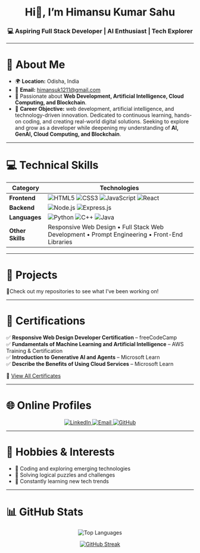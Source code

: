 <!-- Header -->
<h1 align="center">Hi👋, I’m Himansu Kumar Sahu</h1>
<h3 align="center">💻 Aspiring Full Stack Developer | AI Enthusiast | Tech Explorer</h3>

---

# 📍 About Me
- 🌍 **Location:** Odisha, India  
- 📧 **Email:** [himansuk1211@gmail.com](mailto:himansuk1211@gmail.com)  
- 💬 Passionate about **Web Development, Artificial Intelligence, Cloud Computing, and Blockchain**.  
- 🎯 **Career Objective:**
  web development, artificial intelligence, and technology-driven innovation. Dedicated to continuous learning, hands-on coding, and creating real-world digital solutions. Seeking to explore and grow as a developer while deepening my understanding of **AI, GenAI, Cloud Computing, and Blockchain**.

---

# 💻 Technical Skills
| Category | Technologies |
|-----------|--------------|
| **Frontend** | ![HTML5](https://img.shields.io/badge/HTML5-E34F26?style=for-the-badge&logo=html5&logoColor=white) ![CSS3](https://img.shields.io/badge/CSS3-1572B6?style=for-the-badge&logo=css3&logoColor=white) ![JavaScript](https://img.shields.io/badge/JavaScript-F7DF1E?style=for-the-badge&logo=javascript&logoColor=black) ![React](https://img.shields.io/badge/React-20232A?style=for-the-badge&logo=react&logoColor=61DAFB) |
| **Backend** | ![Node.js](https://img.shields.io/badge/Node.js-43853D?style=for-the-badge&logo=node.js&logoColor=white) ![Express.js](https://img.shields.io/badge/Express.js-000000?style=for-the-badge&logo=express&logoColor=white) |
| **Languages** | ![Python](https://img.shields.io/badge/Python-3776AB?style=for-the-badge&logo=python&logoColor=white) ![C++](https://img.shields.io/badge/C++-00599C?style=for-the-badge&logo=cplusplus&logoColor=white) ![Java](https://img.shields.io/badge/Java-ED8B00?style=for-the-badge&logo=openjdk&logoColor=white) |
| **Other Skills** | Responsive Web Design • Full Stack Web Development • Prompt Engineering • Front-End Libraries |

---

# 🧩 Projects
🚀Check out my repositories to see what I’ve been working on!

---

# 🧾 Certifications
✅ **Responsive Web Design Developer Certification** – freeCodeCamp   
✅ **Fundamentals of Machine Learning and Artificial Intelligence** – AWS Training & Certification  
✅ **Introduction to Generative AI and Agents** – Microsoft Learn  
✅ **Describe the Benefits of Using Cloud Services** – Microsoft Learn  

📜 [View All Certificates](https://drive.google.com/drive/folders/1suLH5X9grYBqIW2CHJq6h3No2tVfKdW_?usp=drive_link)

---

# 🌐 Online Profiles
<p align="center">
  <a href="http://www.linkedin.com/in/himansu-kumar-sahu-377916334" target="_blank">
    <img src="https://img.shields.io/badge/LinkedIn-0077B5?style=for-the-badge&logo=linkedin&logoColor=white" alt="LinkedIn"/>
  </a>
  <a href="mailto:himansuk1211@gmail.com">
    <img src="https://img.shields.io/badge/Gmail-D14836?style=for-the-badge&logo=gmail&logoColor=white" alt="Email"/>
  </a>
  <a href="https://github.com/himansu1211" target="_blank">
    <img src="https://img.shields.io/badge/GitHub-100000?style=for-the-badge&logo=github&logoColor=white" alt="GitHub"/>
  </a>
</p>

---

# 🧠 Hobbies & Interests
- 🧩 Coding and exploring emerging technologies  
- 🧠 Solving logical puzzles and challenges  
- 🌱 Constantly learning new tech trends  

---

# 📊 GitHub Stats
<div align="center">
    
  ![Top Languages](https://github-readme-stats.vercel.app/api/top-langs/?username=himansu1211&layout=compact&theme=tokyonight)

  [![GitHub Streak](https://streak-stats.demolab.com?user=himansu1211&theme=tokyonight)](https://git.io/streak-stats)

</div>


